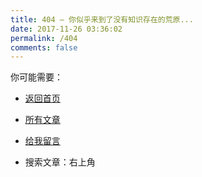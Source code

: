 ```yaml
---
title: 404 — 你似乎来到了没有知识存在的荒原...
date: 2017-11-26 03:36:02
permalink: /404
comments: false
---
```


你可能需要：

- [返回首页](https://diygod.me)

- [所有文章](https://diygod.me/archives/)

- [给我留言](https://diygod.me/message/)

- 搜索文章：右上角